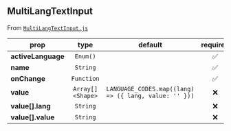 
## MultiLangTextInput

From [`MultiLangTextInput.js`](MultiLangTextInput.js)



prop | type | default | required | description
---- | :----: | :-------: | :--------: | -----------
**activeLanguage** | `Enum()` |  | :white_check_mark: | 
**name** | `String` |  | :white_check_mark: | 
**onChange** | `Function` |  | :white_check_mark: | 
**value** | `Array[]<Shape>` | `LANGUAGE_CODES.map((lang) => ({ lang, value: '' }))` | :x: | 
**value[].lang** | `String` |  | :x: | 
**value[].value** | `String` |  | :x: | 



